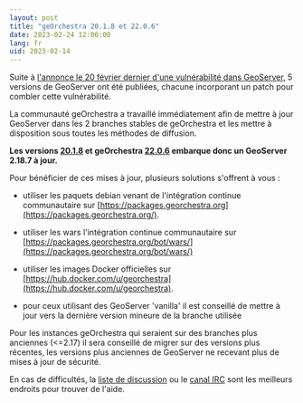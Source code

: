 ```yaml
---
layout: post
title: "geOrchestra 20.1.8 et 22.0.6"
date: 2023-02-24 12:00:00
lang: fr
uid: 2023-02-14
---
```


Suite à [l'annonce le 20 février dernier d'une vulnérabilité dans GeoServer](https://geoserver.org/vulnerability/2023/02/20/ogc-filter-injection.html), 5 versions de GeoServer ont été publiées, chacune incorporant un patch pour combler cette vulnérabilité.

La communauté geOrchestra a travaillé immédiatement afin de mettre à jour GeoServer dans les 2 branches stables de geOrchestra et les mettre à disposition sous toutes les méthodes de diffusion.

**Les versions [20.1.8](https://github.com/georchestra/georchestra/releases/tag/20.1.8) et geOrchestra [22.0.6](https://github.com/georchestra/georchestra/releases/tag/22.0.6) embarque donc un GeoServer 2.18.7 à jour.**

<!--more-->

Pour bénéficier de ces mises à jour, plusieurs solutions s'offrent à vous :

- utiliser les paquets debian venant de l'intégration continue communautaire sur [https://packages.georchestra.org](https://packages.georchestra.org/).

- utiliser les wars l'intégration continue communautaire sur [https://packages.georchestra.org/bot/wars/](https://packages.georchestra.org/bot/wars/)

- utiliser les images Docker officielles sur [https://hub.docker.com/u/georchestra](https://hub.docker.com/u/georchestra).

- pour ceux utilisant des GeoServer 'vanilla' il est conseillé de mettre à jour vers la dernière version mineure de la branche utilisée


Pour les instances geOrchestra qui seraient sur des branches plus anciennes (<=2.17) il sera conseillé de migrer sur des versions plus récentes, les versions plus anciennes de GeoServer ne recevant plus de mises à jour de sécurité. 

En cas de difficultés, la [liste de discussion](https://groups.google.com/group/georchestra?hl=fr) ou le [canal IRC](https://kiwiirc.com/client/irc.libera.chat/georchestra) sont les meilleurs endroits pour trouver de l'aide.

